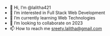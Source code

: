 - 👋 Hi, I’m @lalitha421
- 👀 I’m interested in Full Stack Web Development
- 🌱 I’m currently learning Web Technologies
- 💞️ I’m looking to collaborate on 2023
- 📫 How to reach me sreety.lalitha@gmail.com

<!---
lalitha421/lalitha421 is a ✨ special ✨ repository because its `README.md` (this file) appears on your GitHub profile.
You can click the Preview link to take a look at your changes.
--->
